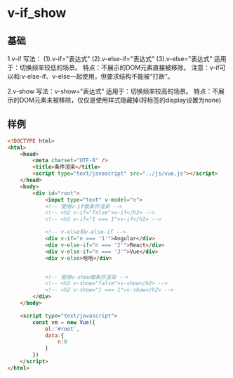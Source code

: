 # v-if_show



## 基础
1.v-if
    写法：
        (1).v-if="表达式" 
        (2).v-else-if="表达式"
        (3).v-else="表达式"
    适用于：切换频率较低的场景。
    特点：不展示的DOM元素直接被移除。
    注意：v-if可以和:v-else-if、v-else一起使用，但要求结构不能被“打断”。

2.v-show
    写法：v-show="表达式"
    适用于：切换频率较高的场景。
    特点：不展示的DOM元素未被移除，仅仅是使用样式隐藏掉(将标签的display设置为none)

## 样例
```html
<!DOCTYPE html>
<html>
	<head>
		<meta charset="UTF-8" />
		<title>条件渲染</title>
		<script type="text/javascript" src="../js/vue.js"></script>
	</head>
	<body>
		<div id="root">
			<input type="text" v-model="n"> 
			<!-- 使用v-if做条件渲染 -->
			<!-- <h2 v-if="false">v-if</h2> -->
			<!-- <h2 v-if="1 === 1">v-if</h2> -->

			<!-- v-else和v-else-if -->
			<div v-if="n === '1'">Angular</div>
			<div v-else-if="n === '2'">React</div>
			<div v-else-if="n === '3'">Vue</div>
			<div v-else>哈哈</div>


			<!-- 使用v-show做条件渲染 -->
			<!-- <h2 v-show="false">v-show</h2> -->
			<!-- <h2 v-show="1 === 1">v-show</h2> -->
		</div>
	</body>

	<script type="text/javascript">
		const vm = new Vue({
			el:'#root',
			data:{
				n:0
			}
		})
	</script>
</html>
```

